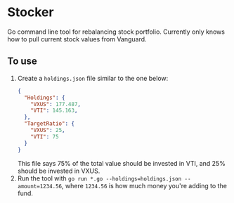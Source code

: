 # Stocker
Go command line tool for rebalancing stock portfolio. Currently only knows how
to pull current stock values from Vanguard.

## To use

1. Create a `holdings.json` file similar to the one below:
   ```json
   {
     "Holdings": {
       "VXUS": 177.487,
       "VTI": 145.163,
     },
     "TargetRatio": {
       "VXUS": 25,
       "VTI": 75
     }
   }
   ```
   This file says 75% of the total value should be invested in VTI, and 25% should
be invested in VXUS.
1. Run the tool with `go run *.go --holdings=holdings.json --amount=1234.56`,
   where `1234.56` is how much money you're adding to the fund.
